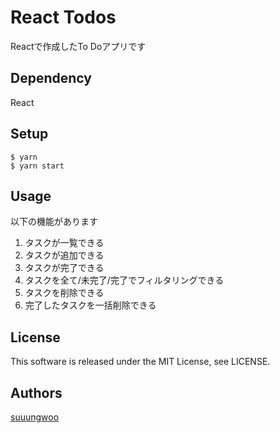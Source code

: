 # React Todos
Reactで作成したTo Doアプリです

## Dependency
React

## Setup

```
$ yarn
$ yarn start
```

## Usage
以下の機能があります
1. タスクが一覧できる
2. タスクが追加できる
3. タスクが完了できる
4. タスクを全て/未完了/完了でフィルタリングできる
5. タスクを削除できる
6. 完了したタスクを一括削除できる

## License
This software is released under the MIT License, see LICENSE.

## Authors
[suuungwoo](https://github.com/suuungwoo)

